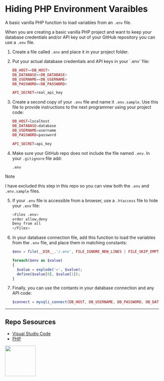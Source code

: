 # Hiding PHP Environment Varaibles

A basic vanilla PHP function to load variables from an `.env` file.

When you are creating a basic vanilla PHP project and want to keep your database credentials and/or API key out of your GitHub repository you can use a `.env` file. 

1. Create a file called `.env` and place it in your project folder.

2. Put your actual database credentials and API keys in your `.env``file:
    
    ```php
    DB_HOST=<DB_HOST>
    DB_DATABASE=<DB_DATABASE>
    DB_USERNAME=<DB_USERNAME>
    DB_PASSWORD=<DB_PASSWORD>
    
    API_SECRET=real_api_key
    ```

3. Create a second copy of your `.env` file and name it `.env.sample`. Use this file to provide instructions to the next programmer using your project code:
    
    ```php
    DB_HOST=localhost
    DB_DATABASE=database
    DB_USERNAME=username
    DB_PASSWORD=password
    
    API_SECRET=api_key
    ```

4. Make sure your GitHub repo does not include the file named `.env`. In your `.gitignore` file add:
    
    ```
    .env
    ```

> [!Note]
> I have excluded this step in this repo so you can view both the `.env` and `.env.sample` files. 

5. If your `.env` file is accessible from a browser, use a `.htaccess` file to hide your `.env` file:
    
    ```sh
    <Files .env>
    order allow,deny
    Deny from all
    </Files>
    ```

6. In your database connection file, add this function to load the variables from the `.env` file, and place them in matching constants:
    
    ```php
    $env = file(__DIR__.'/.env', FILE_IGNORE_NEW_LINES | FILE_SKIP_EMPTY_LINES);
    
    foreach($env as $value)
    {
      $value = explode('=', $value);
      define($value[0], $value[1]);
    }
    ```

7. Finally, you can use the contants in your database connection and any API code:
    
    ```php
    $connect = mysqli_connect(DB_HOST, DB_USERNAME, DB_PASSWORD, DB_DATABASE);
    ```

***

## Repo Sesources

* [Visual Studio Code](https://code.visualstudio.com/) 
* [PHP](https://php.net)

<a href="https://codeadam.ca">
<img src="https://codeadam.ca/images/code-block.png" width="100">
</a>



